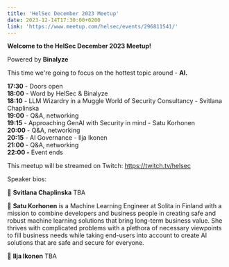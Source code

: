 ```yaml
---
title: 'HelSec December 2023 Meetup'
date: 2023-12-14T17:30:00+0200
link: 'https://www.meetup.com/helsec/events/296811541/'
---
```


**Welcome to the HelSec December 2023 Meetup!**

 Powered by **Binalyze**

 This time we're going to focus on the hottest topic around - **AI.**

 **17:30** \- Doors open  
**18:00** \- Word by HelSec & Binalyze  
**18:10** \- LLM Wizardry in a Muggle World of Security Consultancy \- Svitlana Chaplinska  
**19:00** \- Q&A\, networking  
**19:15** \- Approaching GenAI with Security in mind \- Satu Korhonen  
**20:00** \- Q&A\, networking  
**20:15** \- AI Governance \- Ilja Ikonen  
**21:00** \- Q&A\, networking  
**22:00 -** Event ends

 This meetup will be streamed on Twitch: <https://twitch.tv/helsec>

 Speaker bios:

 🔷 **Svitlana Chaplinska** TBA

 🔷 **Satu Korhonen** is a Machine Learning Engineer at Solita in Finland with a mission to combine developers and business people in creating safe and robust machine learning solutions that bring long-term business value. She thrives with complicated problems with a plethora of necessary viewpoints to fill business needs while taking end-users into account to create AI solutions that are safe and secure for everyone.

 🔷 **Ilja Ikonen** TBA

 
